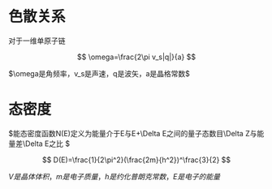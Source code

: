 # 色散关系

对于一维单原子链

$$
\omega=\frac{2\pi v_s|q|}{a}
$$

$\omega是角频率，v_s是声速，q是波矢，a是晶格常数$

# 态密度

$能态密度函数N(E)定义为能量介于E与E+\Delta E之间的量子态数目\Delta Z与能量差\Delta E之比 $

$$
D(E)=\frac{1}{2\pi^2}(\frac{2m}{h^2})^\frac{3}{2}
$$

$V是晶体体积，m是电子质量，h是约化普朗克常数，E是电子的能量$
